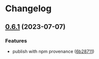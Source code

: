 # Changelog

## [0.6.1](https://github.com/nihalgonsalves/pg-error-enum/compare/v0.6.0...v0.6.1) (2023-07-07)


### Features

* publish with npm provenance ([6b28711](https://github.com/nihalgonsalves/pg-error-enum/commit/6b287114058d58cc5616864eaccd06c516ecbf68))
